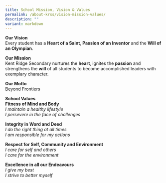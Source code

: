 ```yaml
---
title: School Mission, Vision & Values
permalink: /about-krss/vision-mission-values/
description: ""
variant: markdown
---
```

**Our Vision** <br>
Every student has a **Heart of a Saint**, **Passion of an Inventor** and the **Will of an Olympian**.

**Our Mission** <br>
Kent Ridge Secondary nurtures the&nbsp;**heart**, ignites the&nbsp;**passion**&nbsp;and strengthens the&nbsp;**will**&nbsp;of all
students to become accomplished leaders with exemplary character.

**Our Motto** <br>
Beyond Frontiers

**School Values** <br>
**Fitness of Mind and Body** <br>
_I maintain a healthy lifestyle_  
_I persevere in the face of challenges_

**Integrity in Word and Deed**  
_I do the right thing at all times  
I am responsible for my actions_

**Respect for Self, Community and Environment**  
_I care for self and others  
I care for the environment_

**Excellence in all our Endeavours**  
_I give my best  
I strive to better myself_